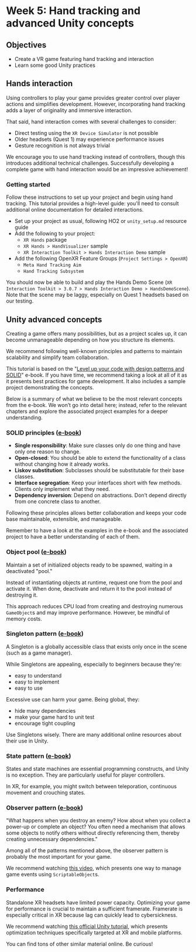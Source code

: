 # Week 5: Hand tracking and advanced Unity concepts

## Objectives
- Create a VR game featuring hand tracking and interaction
- Learn some good Unity practices

## Hands interaction
Using controllers to play your game provides greater control over player actions and simplifies development. However, incorporating hand tracking adds a layer of originality and immersive interaction.

That said, hand interaction comes with several challenges to consider:
- Direct testing using the `XR Device Simulator` is not possible
- Older headsets (Quest 1) may experience performance issues
- Gesture recognition is not always trivial

We encourage you to use hand tracking instead of controllers, though this introduces additional technical challenges. Successfully developing a complete game with hand interaction would be an impressive achievement!

### Getting started
Follow these instructions to set up your project and begin using hand tracking. This tutorial provides a high-level guide: you'll need to consult additional online documentation for detailed interactions.

- Set up your project as usual, following HO2 or `unity_setup.md` resource guide
- Add the following to your project:
  - `XR Hands` package
  - `XR Hands > HandVisualizer` sample
  - `XR Interaction Toolkit > Hands Interaction Demo` sample
- Add the following OpenXR Feature Groups (`Project Settings > OpenXR`)
  - `Meta Hand Tracking Aim` 
  - `Hand Tracking Subsystem` 

You should now be able to build and play the Hands Demo Scene (`XR Interaction Toolkit > 3.0.7 > Hands Interaction Demo > HandsDemoScene`). Note that the scene may be laggy, especially on Quest 1 headsets based on our testing.

## Unity advanced concepts

Creating a game offers many possibilities, but as a project scales up, it can become unmanageable depending on how you structure its elements.

We recommend following well-known principles and patterns to maintain scalability and simplify team collaboration.

This tutorial is based on the "[Level up your code with design patterns and SOLID](https://assetstore.unity.com/packages/essentials/tutorial-projects/level-up-your-code-with-design-patterns-and-solid-289616)" e-book. If you have time, we recommend taking a look at all of it as it presents best practices for game development. It also includes a sample project demonstrating the concepts.

Below is a summary of what we believe to be the most relevant concepts from the e-book. We won’t go into detail here; instead, refer to the relevant chapters and explore the associated project examples for a deeper understanding.

### SOLID principles ([e-book](https://unity.com/resources/design-patterns-solid-ebook))
- **Single responsibility**: Make sure classes only do one thing and have only one reason to change.
- **Open-closed**: You should be able to extend the functionality of a class without changing how it already works.
- **Liskov substitution**: Subclasses should be substitutable for their base classes.
- **Interface segregation**: Keep your interfaces short with few methods. Clients only implement what they need.
- **Dependency inversion**: Depend on abstractions. Don’t depend directly from one concrete class to another.

Following these principles allows better collaboration and keeps your code base maintainable, extensible, and manageable.

Remember to have a look at the examples in the e-book and the associated project to have a better understanding of each of them.

### Object pool ([e-book](https://unity.com/resources/design-patterns-solid-ebook))
Maintain a set of initialized objects ready to be spawned, waiting in a deactivated "pool."

Instead of instantiating objects at runtime, request one from the pool and activate it. When done, deactivate and return it to the pool instead of destroying it.

This approach reduces CPU load from creating and destroying numerous `GameObject`s and may improve performance. However, be mindful of memory costs.

### Singleton pattern ([e-book](https://unity.com/resources/design-patterns-solid-ebook))

A Singleton is a globally accessible class that exists only once in the scene (such as a game manager).

While Singletons are appealing, especially to beginners because they're:
- easy to understand
- easy to implement
- easy to use

Excessive use can harm your game. Being global, they:
- hide many dependencies
- make your game hard to unit test
- encourage tight coupling

Use Singletons wisely. There are many additional online resources about their use in Unity.

### State pattern ([e-book](https://unity.com/resources/design-patterns-solid-ebook))
States and state machines are essential programming constructs, and Unity is no exception. They are particularly useful for player controllers.

In XR, for example, you might switch between teleporation, continuous movement and crouching states.

### Observer pattern ([e-book](https://unity.com/resources/design-patterns-solid-ebook))
"What happens when you destroy an enemy? How about when you collect a power-up or complete an object? You often need a mechanism that allows some objects to notify others without directly referencing them, thereby creating unnecessary dependencies."

Among all of the patterns mentioned above, the observer pattern is probably the most important for your game.

We recommend watching [this video](https://www.youtube.com/watch?v=WLDgtRNK2VE), which presents one way to manage game events using `ScriptableObject`s.

### Performance
Standalone XR headsets have limited power capacity. Optimizing your game for performance is crucial to maintain a sufficient framerate. Framerate is especially critical in XR because lag can quickly lead to cybersickness.

We recommend watching [this official Unity tutorial](https://www.youtube.com/watch?v=2J0kDtUGlrY), which presents optimization techniques specifically targeted at XR and mobile platforms.

You can find tons of other similar material online. Be curious!